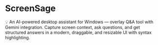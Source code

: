 # ScreenSage
💡 An AI-powered desktop assistant for Windows — overlay Q&amp;A tool with Gemini integration. Capture screen context, ask questions, and get structured answers in a modern, draggable, and resizable UI with syntax highlighting.

